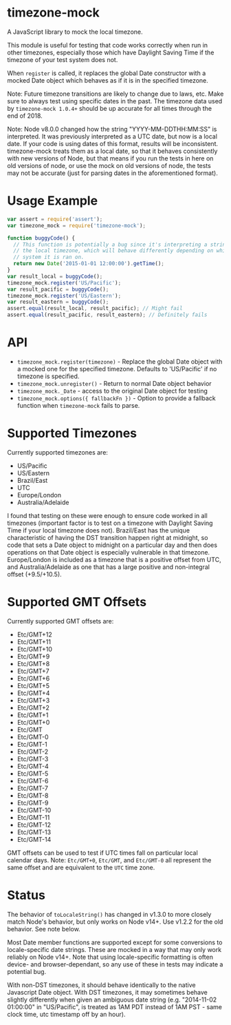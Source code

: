 timezone-mock
================

A JavaScript library to mock the local timezone.

This module is useful for testing that code works correctly when run in
other timezones, especially those which have Daylight Saving Time if the
timezone of your test system does not.

When `register` is called, it replaces the global Date constructor with
a mocked Date object which behaves as if it is in the specified timezone.

Note: Future timezone transitions are likely to change due to laws, etc.  Make
sure to always test using specific dates in the past. The timezone data used by
`timezone-mock 1.0.4+` should be up accurate for all times through the end of 2018.

Note: Node v8.0.0 changed how the string "YYYY-MM-DDTHH:MM:SS" is interpreted.
It was previously interpreted as a UTC date, but now is a local date. If your
code is using dates of this format, results will be inconsistent.  timezone-mock
treats them as a local date, so that it behaves consistently with new versions
of Node, but that means if you run the tests in here on old versions of node,
or use the mock on old versions of node, the tests may not be accurate (just
for parsing dates in the aforementioned format).


Usage Example
=============

```javascript
var assert = require('assert');
var timezone_mock = require('timezone-mock');

function buggyCode() {
  // This function is potentially a bug since it's interpreting a string in
  // the local timezone, which will behave differently depending on which
  // system it is ran on.
  return new Date('2015-01-01 12:00:00').getTime();
}
var result_local = buggyCode();
timezone_mock.register('US/Pacific');
var result_pacific = buggyCode();
timezone_mock.register('US/Eastern');
var result_eastern = buggyCode();
assert.equal(result_local, result_pacific); // Might fail
assert.equal(result_pacific, result_eastern); // Definitely fails

```

API
===
* `timezone_mock.register(timezone)` - Replace the global Date object with a mocked one for
the specified timezone.  Defaults to 'US/Pacific' if no timezone is specified.
* `timezone_mock.unregister()` - Return to normal Date object behavior
* `timezone_mock._Date` - access to the original Date object for testing
* `timezone_mock.options({ fallbackFn })` - Option to provide a fallback function when `timezone-mock` fails to parse.

Supported Timezones
===================
Currently supported timezones are:
* US/Pacific
* US/Eastern
* Brazil/East
* UTC
* Europe/London
* Australia/Adelaide

I found that testing on these were enough to ensure code worked in
all timezones (important factor is to test on a timezone with Daylight Saving
Time if your local timezone does not).  Brazil/East has the unique characteristic
of having the DST transition happen right at midnight, so code that sets a Date
object to midnight on a particular day and then does operations on that Date
object is especially vulnerable in that timezone.  Europe/London is included as
a timezone that is a positive offset from UTC, and Australia/Adelaide as one that
has a large positive and non-integral offset (+9.5/+10.5).

Supported GMT Offsets
=====================
Currently supported GMT offsets are:
* Etc/GMT+12
* Etc/GMT+11
* Etc/GMT+10
* Etc/GMT+9
* Etc/GMT+8
* Etc/GMT+7
* Etc/GMT+6
* Etc/GMT+5
* Etc/GMT+4
* Etc/GMT+3
* Etc/GMT+2
* Etc/GMT+1
* Etc/GMT+0
* Etc/GMT
* Etc/GMT-0
* Etc/GMT-1
* Etc/GMT-2
* Etc/GMT-3
* Etc/GMT-4
* Etc/GMT-5
* Etc/GMT-6
* Etc/GMT-7
* Etc/GMT-8
* Etc/GMT-9
* Etc/GMT-10
* Etc/GMT-11
* Etc/GMT-12
* Etc/GMT-13
* Etc/GMT-14

GMT offsets can be used to test if UTC times fall on particular local calendar days.
Note: `Etc/GMT+0`, `Etc/GMT`, and `Etc/GMT-0` all represent the same offset and are
equivalent to the `UTC` time zone.

Status
======

The behavior of `toLocaleString()` has changed in v1.3.0 to more closely match Node's
behavior, but only works on Node v14+.  Use v1.2.2 for the old behavior.  See note below.

Most Date member functions are supported except for some conversions to
locale-specific date strings.  These are mocked in a way that may only work
reliably on Node v14+.  Note that using locale-specific formatting is often
device- and browser-dependant, so any use of these in tests may indicate a
potential bug.

With non-DST timezones, it should behave identically to the native Javascript
Date object.  With DST timezones, it may sometimes behave slightly differently
when given an ambiguous date string (e.g. "2014-11-02 01:00:00" in "US/Pacific",
is treated as 1AM PDT instead of 1AM PST - same clock time, utc timestamp off by
an hour).

